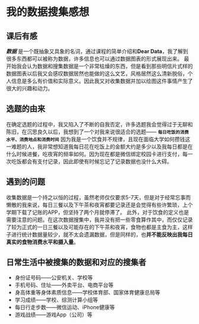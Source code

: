 # 我的数据搜集感想 #
## 课后有感 ##
***数据*** 是一个既抽象又具象的名词，通过课程的简单介绍和**Dear Data**，我了解到很多东西都可以被称为数据，许多信息也可以通过数据图表的形式展现出来。
最开始我会认为数据和搜集数据是一个非常枯燥的东西，但是看到那些明信片式样的数据图表以后我又会感叹数据居然也能做的这么文艺，风格居然这么清新脱俗，个人信息是多么有价值和实际意义。因此我又对收集数据并加以绘图这件事情产生了很大的兴趣和动力。
## 选题的由来 ##
在确定选题的过程中，我又陷入了不断的自我否定，许多选题我会觉得过于无聊和陈旧，在沉思良久以后，我想到了一个对我来说很适合的选题——
  **`每日吃饭的消费水平、消费地点和消费时间`**
  因为我是一个饮食并不规律，且现在面临大学如何攒钱这一难题的人，我非常想知道我每日花在吃饭上的金额大约是多少以及我每日都是在什么时候进餐，吃夜宵的频率如何。因为现在都是微信绑定校园卡进行支付，每一次吃饭都会有支付记录，因此即使有时候忘记了记录数据也没什么大碍。
## 遇到的问题 ##
收集数据是一个持之以恒的过程，虽然老师仅仅要求5-7天，但是对于经常忘事而懒散的我来说，每日三餐以及下午茶和夜宵都要记录还是会觉得有些许繁琐，上个学期下载了记账的APP，但坚持了两个月就停滞了。
此外，对于饮食的定义也是需要注意的问题。在这次数据搜集中，我并没有把一些零食算作其中，而仅仅记录了较为正式的一日三餐以及可能存在的下午茶和夜宵，食物也都是主食为主，这样子进行统计数据量较少，就不太会遗漏数据，但是同样的，也**并不能反映出我每日真实的食物消费水平和摄入量**。
## 日常生活中被搜集的数据和对应的搜集者 ##
* 身份证号码——公安机关、学校等
* 手机号码、住址——外卖平台、电商平台等
* 身高体重等身体素质信息——学校体育部、国家体育健康总局等
* 学习成绩——学校、综测计算小组等
* 每日行走步数——微信运动、iPhone健康等
* 游戏战绩——游戏App（公司）等
